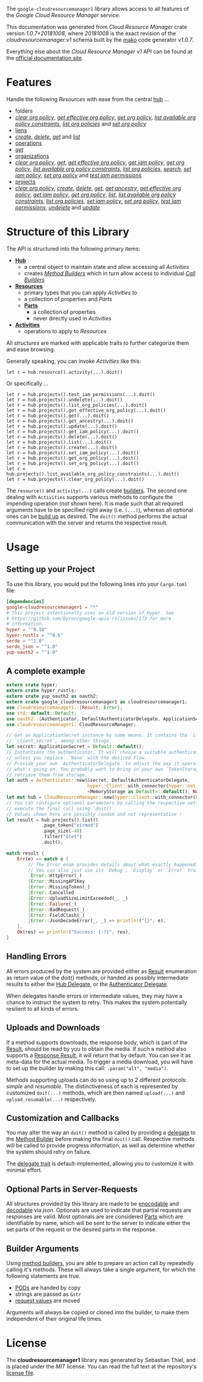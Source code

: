 <!---
DO NOT EDIT !
This file was generated automatically from 'src/mako/api/README.md.mako'
DO NOT EDIT !
-->
The `google-cloudresourcemanager1` library allows access to all features of the *Google Cloud Resource Manager* service.

This documentation was generated from *Cloud Resource Manager* crate version *1.0.7+20181008*, where *20181008* is the exact revision of the *cloudresourcemanager:v1* schema built by the [mako](http://www.makotemplates.org/) code generator *v1.0.7*.

Everything else about the *Cloud Resource Manager* *v1* API can be found at the
[official documentation site](https://cloud.google.com/resource-manager).
# Features

Handle the following *Resources* with ease from the central [hub](https://docs.rs/google-cloudresourcemanager1/1.0.7+20181008/google_cloudresourcemanager1/struct.CloudResourceManager.html) ... 

* folders
 * [*clear org policy*](https://docs.rs/google-cloudresourcemanager1/1.0.7+20181008/google_cloudresourcemanager1/struct.FolderClearOrgPolicyCall.html), [*get effective org policy*](https://docs.rs/google-cloudresourcemanager1/1.0.7+20181008/google_cloudresourcemanager1/struct.FolderGetEffectiveOrgPolicyCall.html), [*get org policy*](https://docs.rs/google-cloudresourcemanager1/1.0.7+20181008/google_cloudresourcemanager1/struct.FolderGetOrgPolicyCall.html), [*list available org policy constraints*](https://docs.rs/google-cloudresourcemanager1/1.0.7+20181008/google_cloudresourcemanager1/struct.FolderListAvailableOrgPolicyConstraintCall.html), [*list org policies*](https://docs.rs/google-cloudresourcemanager1/1.0.7+20181008/google_cloudresourcemanager1/struct.FolderListOrgPolicyCall.html) and [*set org policy*](https://docs.rs/google-cloudresourcemanager1/1.0.7+20181008/google_cloudresourcemanager1/struct.FolderSetOrgPolicyCall.html)
* [liens](https://docs.rs/google-cloudresourcemanager1/1.0.7+20181008/google_cloudresourcemanager1/struct.Lien.html)
 * [*create*](https://docs.rs/google-cloudresourcemanager1/1.0.7+20181008/google_cloudresourcemanager1/struct.LienCreateCall.html), [*delete*](https://docs.rs/google-cloudresourcemanager1/1.0.7+20181008/google_cloudresourcemanager1/struct.LienDeleteCall.html), [*get*](https://docs.rs/google-cloudresourcemanager1/1.0.7+20181008/google_cloudresourcemanager1/struct.LienGetCall.html) and [*list*](https://docs.rs/google-cloudresourcemanager1/1.0.7+20181008/google_cloudresourcemanager1/struct.LienListCall.html)
* [operations](https://docs.rs/google-cloudresourcemanager1/1.0.7+20181008/google_cloudresourcemanager1/struct.Operation.html)
 * [*get*](https://docs.rs/google-cloudresourcemanager1/1.0.7+20181008/google_cloudresourcemanager1/struct.OperationGetCall.html)
* [organizations](https://docs.rs/google-cloudresourcemanager1/1.0.7+20181008/google_cloudresourcemanager1/struct.Organization.html)
 * [*clear org policy*](https://docs.rs/google-cloudresourcemanager1/1.0.7+20181008/google_cloudresourcemanager1/struct.OrganizationClearOrgPolicyCall.html), [*get*](https://docs.rs/google-cloudresourcemanager1/1.0.7+20181008/google_cloudresourcemanager1/struct.OrganizationGetCall.html), [*get effective org policy*](https://docs.rs/google-cloudresourcemanager1/1.0.7+20181008/google_cloudresourcemanager1/struct.OrganizationGetEffectiveOrgPolicyCall.html), [*get iam policy*](https://docs.rs/google-cloudresourcemanager1/1.0.7+20181008/google_cloudresourcemanager1/struct.OrganizationGetIamPolicyCall.html), [*get org policy*](https://docs.rs/google-cloudresourcemanager1/1.0.7+20181008/google_cloudresourcemanager1/struct.OrganizationGetOrgPolicyCall.html), [*list available org policy constraints*](https://docs.rs/google-cloudresourcemanager1/1.0.7+20181008/google_cloudresourcemanager1/struct.OrganizationListAvailableOrgPolicyConstraintCall.html), [*list org policies*](https://docs.rs/google-cloudresourcemanager1/1.0.7+20181008/google_cloudresourcemanager1/struct.OrganizationListOrgPolicyCall.html), [*search*](https://docs.rs/google-cloudresourcemanager1/1.0.7+20181008/google_cloudresourcemanager1/struct.OrganizationSearchCall.html), [*set iam policy*](https://docs.rs/google-cloudresourcemanager1/1.0.7+20181008/google_cloudresourcemanager1/struct.OrganizationSetIamPolicyCall.html), [*set org policy*](https://docs.rs/google-cloudresourcemanager1/1.0.7+20181008/google_cloudresourcemanager1/struct.OrganizationSetOrgPolicyCall.html) and [*test iam permissions*](https://docs.rs/google-cloudresourcemanager1/1.0.7+20181008/google_cloudresourcemanager1/struct.OrganizationTestIamPermissionCall.html)
* [projects](https://docs.rs/google-cloudresourcemanager1/1.0.7+20181008/google_cloudresourcemanager1/struct.Project.html)
 * [*clear org policy*](https://docs.rs/google-cloudresourcemanager1/1.0.7+20181008/google_cloudresourcemanager1/struct.ProjectClearOrgPolicyCall.html), [*create*](https://docs.rs/google-cloudresourcemanager1/1.0.7+20181008/google_cloudresourcemanager1/struct.ProjectCreateCall.html), [*delete*](https://docs.rs/google-cloudresourcemanager1/1.0.7+20181008/google_cloudresourcemanager1/struct.ProjectDeleteCall.html), [*get*](https://docs.rs/google-cloudresourcemanager1/1.0.7+20181008/google_cloudresourcemanager1/struct.ProjectGetCall.html), [*get ancestry*](https://docs.rs/google-cloudresourcemanager1/1.0.7+20181008/google_cloudresourcemanager1/struct.ProjectGetAncestryCall.html), [*get effective org policy*](https://docs.rs/google-cloudresourcemanager1/1.0.7+20181008/google_cloudresourcemanager1/struct.ProjectGetEffectiveOrgPolicyCall.html), [*get iam policy*](https://docs.rs/google-cloudresourcemanager1/1.0.7+20181008/google_cloudresourcemanager1/struct.ProjectGetIamPolicyCall.html), [*get org policy*](https://docs.rs/google-cloudresourcemanager1/1.0.7+20181008/google_cloudresourcemanager1/struct.ProjectGetOrgPolicyCall.html), [*list*](https://docs.rs/google-cloudresourcemanager1/1.0.7+20181008/google_cloudresourcemanager1/struct.ProjectListCall.html), [*list available org policy constraints*](https://docs.rs/google-cloudresourcemanager1/1.0.7+20181008/google_cloudresourcemanager1/struct.ProjectListAvailableOrgPolicyConstraintCall.html), [*list org policies*](https://docs.rs/google-cloudresourcemanager1/1.0.7+20181008/google_cloudresourcemanager1/struct.ProjectListOrgPolicyCall.html), [*set iam policy*](https://docs.rs/google-cloudresourcemanager1/1.0.7+20181008/google_cloudresourcemanager1/struct.ProjectSetIamPolicyCall.html), [*set org policy*](https://docs.rs/google-cloudresourcemanager1/1.0.7+20181008/google_cloudresourcemanager1/struct.ProjectSetOrgPolicyCall.html), [*test iam permissions*](https://docs.rs/google-cloudresourcemanager1/1.0.7+20181008/google_cloudresourcemanager1/struct.ProjectTestIamPermissionCall.html), [*undelete*](https://docs.rs/google-cloudresourcemanager1/1.0.7+20181008/google_cloudresourcemanager1/struct.ProjectUndeleteCall.html) and [*update*](https://docs.rs/google-cloudresourcemanager1/1.0.7+20181008/google_cloudresourcemanager1/struct.ProjectUpdateCall.html)




# Structure of this Library

The API is structured into the following primary items:

* **[Hub](https://docs.rs/google-cloudresourcemanager1/1.0.7+20181008/google_cloudresourcemanager1/struct.CloudResourceManager.html)**
    * a central object to maintain state and allow accessing all *Activities*
    * creates [*Method Builders*](https://docs.rs/google-cloudresourcemanager1/1.0.7+20181008/google_cloudresourcemanager1/trait.MethodsBuilder.html) which in turn
      allow access to individual [*Call Builders*](https://docs.rs/google-cloudresourcemanager1/1.0.7+20181008/google_cloudresourcemanager1/trait.CallBuilder.html)
* **[Resources](https://docs.rs/google-cloudresourcemanager1/1.0.7+20181008/google_cloudresourcemanager1/trait.Resource.html)**
    * primary types that you can apply *Activities* to
    * a collection of properties and *Parts*
    * **[Parts](https://docs.rs/google-cloudresourcemanager1/1.0.7+20181008/google_cloudresourcemanager1/trait.Part.html)**
        * a collection of properties
        * never directly used in *Activities*
* **[Activities](https://docs.rs/google-cloudresourcemanager1/1.0.7+20181008/google_cloudresourcemanager1/trait.CallBuilder.html)**
    * operations to apply to *Resources*

All *structures* are marked with applicable traits to further categorize them and ease browsing.

Generally speaking, you can invoke *Activities* like this:

```Rust,ignore
let r = hub.resource().activity(...).doit()
```

Or specifically ...

```ignore
let r = hub.projects().test_iam_permissions(...).doit()
let r = hub.projects().undelete(...).doit()
let r = hub.projects().list_org_policies(...).doit()
let r = hub.projects().get_effective_org_policy(...).doit()
let r = hub.projects().get(...).doit()
let r = hub.projects().get_ancestry(...).doit()
let r = hub.projects().update(...).doit()
let r = hub.projects().get_iam_policy(...).doit()
let r = hub.projects().delete(...).doit()
let r = hub.projects().list(...).doit()
let r = hub.projects().create(...).doit()
let r = hub.projects().set_iam_policy(...).doit()
let r = hub.projects().get_org_policy(...).doit()
let r = hub.projects().set_org_policy(...).doit()
let r = hub.projects().list_available_org_policy_constraints(...).doit()
let r = hub.projects().clear_org_policy(...).doit()
```

The `resource()` and `activity(...)` calls create [builders][builder-pattern]. The second one dealing with `Activities` 
supports various methods to configure the impending operation (not shown here). It is made such that all required arguments have to be 
specified right away (i.e. `(...)`), whereas all optional ones can be [build up][builder-pattern] as desired.
The `doit()` method performs the actual communication with the server and returns the respective result.

# Usage

## Setting up your Project

To use this library, you would put the following lines into your `Cargo.toml` file:

```toml
[dependencies]
google-cloudresourcemanager1 = "*"
# This project intentionally uses an old version of Hyper. See
# https://github.com/Byron/google-apis-rs/issues/173 for more
# information.
hyper = "^0.10"
hyper-rustls = "^0.6"
serde = "^1.0"
serde_json = "^1.0"
yup-oauth2 = "^1.0"
```

## A complete example

```Rust
extern crate hyper;
extern crate hyper_rustls;
extern crate yup_oauth2 as oauth2;
extern crate google_cloudresourcemanager1 as cloudresourcemanager1;
use cloudresourcemanager1::{Result, Error};
use std::default::Default;
use oauth2::{Authenticator, DefaultAuthenticatorDelegate, ApplicationSecret, MemoryStorage};
use cloudresourcemanager1::CloudResourceManager;

// Get an ApplicationSecret instance by some means. It contains the `client_id` and 
// `client_secret`, among other things.
let secret: ApplicationSecret = Default::default();
// Instantiate the authenticator. It will choose a suitable authentication flow for you, 
// unless you replace  `None` with the desired Flow.
// Provide your own `AuthenticatorDelegate` to adjust the way it operates and get feedback about 
// what's going on. You probably want to bring in your own `TokenStorage` to persist tokens and
// retrieve them from storage.
let auth = Authenticator::new(&secret, DefaultAuthenticatorDelegate,
                              hyper::Client::with_connector(hyper::net::HttpsConnector::new(hyper_rustls::TlsClient::new())),
                              <MemoryStorage as Default>::default(), None);
let mut hub = CloudResourceManager::new(hyper::Client::with_connector(hyper::net::HttpsConnector::new(hyper_rustls::TlsClient::new())), auth);
// You can configure optional parameters by calling the respective setters at will, and
// execute the final call using `doit()`.
// Values shown here are possibly random and not representative !
let result = hub.projects().list()
             .page_token("eirmod")
             .page_size(-48)
             .filter("Stet")
             .doit();

match result {
    Err(e) => match e {
        // The Error enum provides details about what exactly happened.
        // You can also just use its `Debug`, `Display` or `Error` traits
         Error::HttpError(_)
        |Error::MissingAPIKey
        |Error::MissingToken(_)
        |Error::Cancelled
        |Error::UploadSizeLimitExceeded(_, _)
        |Error::Failure(_)
        |Error::BadRequest(_)
        |Error::FieldClash(_)
        |Error::JsonDecodeError(_, _) => println!("{}", e),
    },
    Ok(res) => println!("Success: {:?}", res),
}

```
## Handling Errors

All errors produced by the system are provided either as [Result](https://docs.rs/google-cloudresourcemanager1/1.0.7+20181008/google_cloudresourcemanager1/enum.Result.html) enumeration as return value of 
the doit() methods, or handed as possibly intermediate results to either the 
[Hub Delegate](https://docs.rs/google-cloudresourcemanager1/1.0.7+20181008/google_cloudresourcemanager1/trait.Delegate.html), or the [Authenticator Delegate](https://docs.rs/yup-oauth2/*/yup_oauth2/trait.AuthenticatorDelegate.html).

When delegates handle errors or intermediate values, they may have a chance to instruct the system to retry. This 
makes the system potentially resilient to all kinds of errors.

## Uploads and Downloads
If a method supports downloads, the response body, which is part of the [Result](https://docs.rs/google-cloudresourcemanager1/1.0.7+20181008/google_cloudresourcemanager1/enum.Result.html), should be
read by you to obtain the media.
If such a method also supports a [Response Result](https://docs.rs/google-cloudresourcemanager1/1.0.7+20181008/google_cloudresourcemanager1/trait.ResponseResult.html), it will return that by default.
You can see it as meta-data for the actual media. To trigger a media download, you will have to set up the builder by making
this call: `.param("alt", "media")`.

Methods supporting uploads can do so using up to 2 different protocols: 
*simple* and *resumable*. The distinctiveness of each is represented by customized 
`doit(...)` methods, which are then named `upload(...)` and `upload_resumable(...)` respectively.

## Customization and Callbacks

You may alter the way an `doit()` method is called by providing a [delegate](https://docs.rs/google-cloudresourcemanager1/1.0.7+20181008/google_cloudresourcemanager1/trait.Delegate.html) to the 
[Method Builder](https://docs.rs/google-cloudresourcemanager1/1.0.7+20181008/google_cloudresourcemanager1/trait.CallBuilder.html) before making the final `doit()` call. 
Respective methods will be called to provide progress information, as well as determine whether the system should 
retry on failure.

The [delegate trait](https://docs.rs/google-cloudresourcemanager1/1.0.7+20181008/google_cloudresourcemanager1/trait.Delegate.html) is default-implemented, allowing you to customize it with minimal effort.

## Optional Parts in Server-Requests

All structures provided by this library are made to be [enocodable](https://docs.rs/google-cloudresourcemanager1/1.0.7+20181008/google_cloudresourcemanager1/trait.RequestValue.html) and 
[decodable](https://docs.rs/google-cloudresourcemanager1/1.0.7+20181008/google_cloudresourcemanager1/trait.ResponseResult.html) via *json*. Optionals are used to indicate that partial requests are responses 
are valid.
Most optionals are are considered [Parts](https://docs.rs/google-cloudresourcemanager1/1.0.7+20181008/google_cloudresourcemanager1/trait.Part.html) which are identifiable by name, which will be sent to 
the server to indicate either the set parts of the request or the desired parts in the response.

## Builder Arguments

Using [method builders](https://docs.rs/google-cloudresourcemanager1/1.0.7+20181008/google_cloudresourcemanager1/trait.CallBuilder.html), you are able to prepare an action call by repeatedly calling it's methods.
These will always take a single argument, for which the following statements are true.

* [PODs][wiki-pod] are handed by copy
* strings are passed as `&str`
* [request values](https://docs.rs/google-cloudresourcemanager1/1.0.7+20181008/google_cloudresourcemanager1/trait.RequestValue.html) are moved

Arguments will always be copied or cloned into the builder, to make them independent of their original life times.

[wiki-pod]: http://en.wikipedia.org/wiki/Plain_old_data_structure
[builder-pattern]: http://en.wikipedia.org/wiki/Builder_pattern
[google-go-api]: https://github.com/google/google-api-go-client

# License
The **cloudresourcemanager1** library was generated by Sebastian Thiel, and is placed 
under the *MIT* license.
You can read the full text at the repository's [license file][repo-license].

[repo-license]: https://github.com/Byron/google-apis-rsblob/master/LICENSE.md
